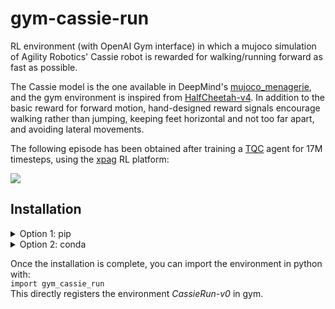 # gym-cassie-run
RL environment (with OpenAI Gym interface) in which a mujoco simulation of Agility Robotics' Cassie robot is rewarded for walking/running forward as fast as possible.

The Cassie model is the one available in DeepMind's [mujoco_menagerie](https://github.com/deepmind/mujoco_menagerie), and the gym environment is inspired from 
[HalfCheetah-v4](https://github.com/openai/gym/blob/master/gym/envs/mujoco/half_cheetah_v4.py). In addition to the basic reward for forward motion, hand-designed reward signals 
encourage walking rather than jumping, keeping feet horizontal and not too far apart, and avoiding lateral movements.

The following episode has been obtained after training a [TQC](https://arxiv.org/abs/2005.04269) agent for 17M timesteps, using the [xpag](https://github.com/perrin-isir/xpag) RL platform:

![](episode.gif)


## Installation

<details><summary>Option 1: pip</summary>
<p>

    pip install git+https://github.com/perrin-isir/gym-cassie-run

</p>
</details>

<details><summary>Option 2: conda</summary>
<p>

    git clone https://github.com/perrin-isir/gym-cassie-run.git
    cd gym-cassie-run

Choose a conda environmnent name, for instance `cassierunenv`.  
The following command creates the `cassierunenv` environment with the requirements listed in [environment.yaml](environment.yaml):

    conda env create --name cassierunenv --file environment.yaml

If you prefer to update an existing environment (`existing_env`):

    conda env update --name existing_env --file environment.yml

To activate the `cassierunenv` environment:

    conda activate cassierunenv

Finally, to install the *gym-cassie-run* library in the activated virtual environment:

    pip install -e .

</p>
</details>

Once the installation is complete, you can import the environment in python with:  
```import gym_cassie_run```  
This directly registers the environment *CassieRun-v0* in gym.